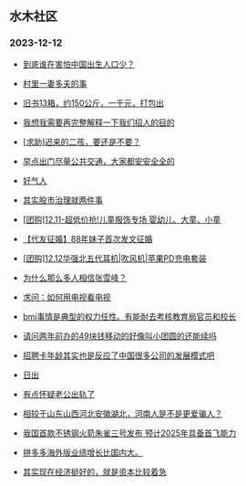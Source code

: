 ## 水木社区 
### 2023-12-12

+ [到底谁在害怕中国出生人口少？](https://www.mysmth.net/nForum/article/FamilyLife/1766518383)

+ [村里一妻多夫的事](https://www.mysmth.net/nForum/article/MyFamily/202330)

+ [旧书13箱，约150公斤，一千元，打包出](https://www.mysmth.net/nForum/article/Reader/738490)

+ [我想我需要再完整解释一下我们招人的目的](https://www.mysmth.net/nForum/article/WorkLife/3457445)

+ [[求助]迟来的二孩，要还是不要？](https://www.mysmth.net/nForum/article/Children/932718474)

+ [早点出门尽量公共交通，大家都安安全全的](https://www.mysmth.net/nForum/article/AutoWorld/1944738490)

+ [好气人](https://www.mysmth.net/nForum/article/Age/20322982)

+ [其实股市治理就两件事](https://www.mysmth.net/nForum/article/Stock/10717478)

+ [[团购]12.11-超低价抢!儿童服饰专场 婴幼儿、大童、小童](https://www.mysmth.net/nForum/article/ADAgent_TG/1314008)

+ [【代友征婚】88年妹子首次发文征婚](https://www.mysmth.net/nForum/article/PieLove/2870836)

+ [[团购]12.12华强北五代耳机|吹风机|苹果PD充电套装](https://www.mysmth.net/nForum/article/ADAgent_TG/1314080)

+ [为什么那么多人相信张雪峰？](https://www.mysmth.net/nForum/article/GaoKao/544100)

+ [求问：如何用电视看电视](https://www.mysmth.net/nForum/article/FamilyLife/1766522050)

+ [bmi事情是典型的权力任性。有能耐去考核教育局官员和校长](https://www.mysmth.net/nForum/article/ChildEducation/2321059)

+ [请问两年前办的49块钱移动的好像叫小团圆的还能续吗](https://www.mysmth.net/nForum/article/Mobile/1936159)

+ [招聘卡年龄其实也是反应了中国很多公司的发展模式吧](https://www.mysmth.net/nForum/article/WorkLife/3457431)

+ [日出](https://www.mysmth.net/nForum/article/Tooooold/389405)

+ [有点怀疑老公出轨了](https://www.mysmth.net/nForum/article/Love/6274076)

+ [相较于山东山西河北安徽湖北，河南人是不是更爱骗人？](https://www.mysmth.net/nForum/article/FamilyLife/1766520846)

+ [我国首款不锈钢火箭朱雀三号发布 预计2025年具备首飞能力](https://www.mysmth.net/nForum/article/Aero/416533)

+ [拼多多海外版业绩增长比国内大。](https://www.mysmth.net/nForum/article/ITExpress/2507996)

+ [其实现在经济挺好的，就是资本比较着急](https://www.mysmth.net/nForum/article/WorkLife/3457199)

